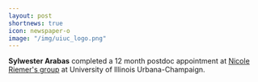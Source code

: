 ```yaml
---
layout: post
shortnews: true
icon: newspaper-o
image: "/img/uiuc_logo.png"
---
```


<b>Sylwester Arabas</b> completed a 12 month postdoc appointment at <a href="https://www.atmos.illinois.edu/~nriemer/">Nicole Riemer's group</a>
  at University of Illinois Urbana-Champaign.
